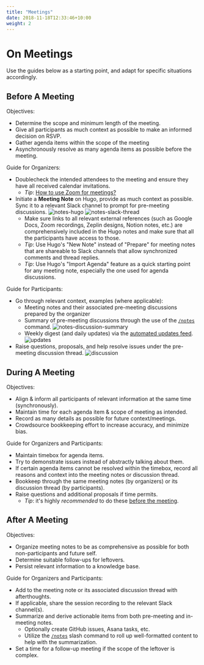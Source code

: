 ```yaml
---
title: "Meetings"
date: 2018-11-18T12:33:46+10:00
weight: 2
---
```


# On Meetings

Use the guides below as a starting point, and adapt for specific situations accordingly.

## Before A Meeting

Objectives:
- Determine the scope and minimum length of the meeting.
- Give all participants as much context as possible to make an informed decision on RSVP.
- Gather agenda items within the scope of the meeting
- Asynchronously resolve as many agenda items as possible before the meeting.

Guide for Organizers:
- Doublecheck the intended attendees to the meeting and ensure they have all received calendar invitations.
    - *Tip*: [How to use Zoom for meetings?](https://docs.google.com/document/d/1WNqeFKXYv_ji_PUXBKq8nlD09ErqmB6VoWasPW-BUDI/edit?usp=sharing)
- Initiate a **Meeting Note** on Hugo, provide as much context as possible. Sync it to a relevant Slack channel to prompt for pre-meeting discussions. ![notes-hugo](https://user-images.githubusercontent.com/2837532/104062313-3a65ef00-51c8-11eb-9a0c-005134c16473.png) ![notes-slack-thread](https://user-images.githubusercontent.com/2837532/103943174-9d3f8380-50ff-11eb-9377-b839d780e10a.png)
    - Make sure links to all relevant external references (such as Google Docs, Zoom recordings, Zeplin designs, Notion notes, etc.) are comprehensively included in the Hugo notes and make sure that all the participants have access to those.
    - *Tip*: Use Hugo's "New Note" instead of "Prepare" for meeting notes that are shareable to Slack channels that allow synchronized comments and thread replies.
    - *Tip*: Use Hugo's "Import Agenda" feature as a quick starting point for any meeting note, especially the one used for agenda discussions.

Guide for Participants:
- Go through relevant context, examples (where applicable):
    - Meeting notes and their associated pre-meeting discussions prepared by the organizer
    - Summary of pre-meeting discussions through the use of the [`/notes`](../workspace-automation.md#notes) command. ![notes-discussion-summary](https://user-images.githubusercontent.com/2837532/103942564-9bc18b80-50fe-11eb-9c3b-12dde574c43e.png)
    - Weekly digest (and daily updates) via the [automated updates feed](https://github.com/eqworks/updates). ![updates](https://user-images.githubusercontent.com/2837532/103942697-cb709380-50fe-11eb-8951-116c126e229c.png)
- Raise questions, proposals, and help resolve issues under the pre-meeting discussion thread. ![discussion](https://user-images.githubusercontent.com/2837532/103943386-feffed80-50ff-11eb-9fdf-16c5cbcfb3f5.png)

## During A Meeting

Objectives:
- Align & inform all participants of relevant information at the same time (synchronously).
- Maintain time for each agenda item & scope of meeting as intended.
- Record as many details as possible for future context/meetings.
- Crowdsource bookkeeping effort to increase accuracy, and minimize bias.

Guide for Organizers and Participants:
- Maintain timebox for agenda items.
- Try to demonstrate issues instead of abstractly talking about them.
- If certain agenda items cannot be resolved within the timebox, record all reasons and context into the meeting notes or discussion thread.
- Bookkeep through the same meeting notes (by organizers) or its discussion thread (by participants).
- Raise questions and additional proposals if time permits.
    - _Tip_: it's highly _recommended_ to do these [before the meeting](#before-a-meeting).

## After A Meeting

Objectives:
- Organize meeting notes to be as comprehensive as possible for both non-participants and future self.
- Determine suitable follow-ups for leftovers.
- Persist relevant information to a knowledge base.

Guide for Organizers and Participants:
- Add to the meeting note or its associated discussion thread with afterthoughts.
- If applicable, share the session recording to the relevant Slack channel(s).
- Summarize and derive actionable items from both pre-meeting and in-meeting notes.
    - Optionally create GitHub issues, Asana tasks, etc.
    - Utilize the [`/notes`](../workspace-automation.md#notes) slash command to roll up well-formatted content to help with the summarization.
- Set a time for a follow-up meeting if the scope of the leftover is complex.
